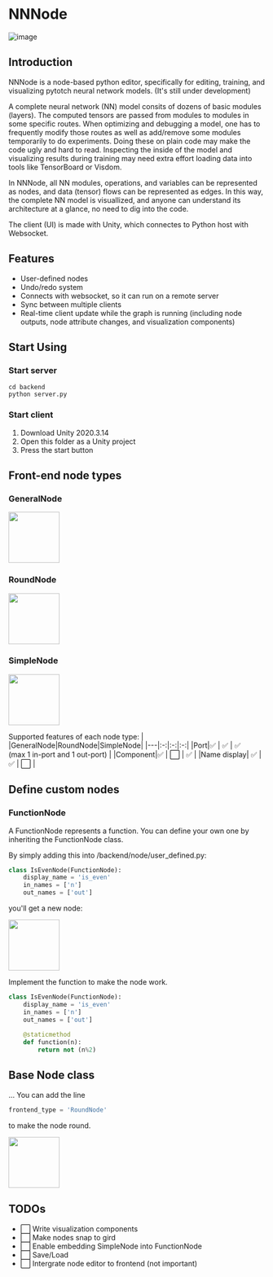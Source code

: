 # NNNode
![image](https://user-images.githubusercontent.com/30017117/126078649-887d8749-33ff-40f1-89e8-a43623f4e358.png)

## Introduction

NNNode is a node-based python editor, specifically for editing, training, and visualizing pytotch neural network models. (It's still under development)

A complete neural network (NN) model consits of dozens of basic modules (layers). The computed tensors are passed from modules to modules in some specific routes. When optimizing and debugging a model, one has to frequently modify those routes as well as add/remove some modules temporarily to do experiments. Doing these on plain code may make the code ugly and hard to read. Inspecting the inside of the model and visualizing results during training may need extra effort loading data into tools like TensorBoard or Visdom.

In NNNode, all NN modules, operations, and variables can be represented as nodes, and data (tensor) flows can be represented as edges. In this way, the complete NN model is visuallized, and anyone can understand its architecture at a glance, no need to dig into the code.

The client (UI) is made with Unity, which connectes to Python host with Websocket.

## Features
- User-defined nodes
- Undo/redo system
- Connects with websocket, so it can run on a remote server
- Sync between multiple clients
- Real-time client update while the graph is running (including node outputs, node attribute changes, and visualization components)

## Start Using
### Start server
```
cd backend
python server.py
```
### Start client
1. Download Unity 2020.3.14 
2. Open this folder as a Unity project
3. Press the start button

## Front-end node types
### GeneralNode

<img src="https://user-images.githubusercontent.com/30017117/126072854-ba9c47a9-5e0f-4220-8a6e-81a896a2dc11.png" height="100" />

### RoundNode

<img src="https://user-images.githubusercontent.com/30017117/126073098-0689d4d5-57ad-4b43-8219-63c30b00ab82.png" height="100" />

### SimpleNode

<img src="https://user-images.githubusercontent.com/30017117/126073182-67c3cd75-ff0f-460c-a8e2-b1087e30c3b5.png" height="100" />

Supported features of each node type:
|   |GeneralNode|RoundNode|SimpleNode|
|---|:-:|:-:|:-:|
|Port|✅ | ✅  | ✅<br>(max 1 in-port and 1 out-port)  |
|Component|✅ | ⬜️  | ✅  |
|Name display| ✅  |  ✅ | ⬜️  |

## Define custom nodes
### FunctionNode
A FunctionNode represents a function. You can define your own one by inheriting the FunctionNode class.

By simply adding this into /backend/node/user_defined.py:

```python
class IsEvenNode(FunctionNode):
    display_name = 'is_even'
    in_names = ['n']
    out_names = ['out']
```
you'll get a new node:

<img src="https://user-images.githubusercontent.com/30017117/126074317-8fbb8654-f82d-47e6-bcbf-d727281f8c31.png" height="100" />

Implement the function to make the node work.

```python
class IsEvenNode(FunctionNode):
    display_name = 'is_even'
    in_names = ['n']
    out_names = ['out']
    
    @staticmethod
    def function(n):
        return not (n%2)
```


 
 ## Base Node class
 ...
 You can add the line
 ```python
 frontend_type = 'RoundNode'
 ```
to make the node round.

<img src="https://user-images.githubusercontent.com/30017117/126074685-e189983f-7a6b-4a8f-bbf8-b0898acf9cc6.png" height="100" />

## TODOs
- ⬜️ Write visualization components
- ⬜️ Make nodes snap to gird
- ⬜️ Enable embedding SimpleNode into FunctionNode
- ⬜️ Save/Load
- ⬜️ Intergrate node editor to frontend (not important)

